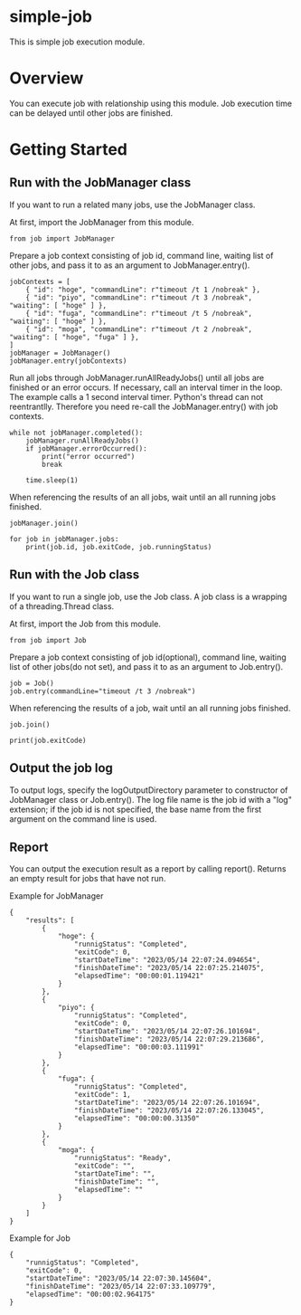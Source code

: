 # simple-job
This is simple job execution module.

# Overview
You can execute job with relationship using this module. Job execution time can be delayed until other jobs are finished.

# Getting Started

## Run with the JobManager class

If you want to run a related many jobs, use the JobManager class.

At first, import the JobManager from this module.

```
from job import JobManager
```

Prepare a job context consisting of job id, command line, waiting list of other jobs, and pass it to as an argument to JobManager.entry().

```
jobContexts = [
    { "id": "hoge", "commandLine": r"timeout /t 1 /nobreak" },
    { "id": "piyo", "commandLine": r"timeout /t 3 /nobreak", "waiting": [ "hoge" ] },
    { "id": "fuga", "commandLine": r"timeout /t 5 /nobreak", "waiting": [ "hoge" ] },
    { "id": "moga", "commandLine": r"timeout /t 2 /nobreak", "waiting": [ "hoge", "fuga" ] },
]
jobManager = JobManager()
jobManager.entry(jobContexts)
```

Run all jobs through JobManager.runAllReadyJobs() until all jobs are finished or an error occurs. If necessary, call an interval timer in the loop. The example calls a 1 second interval timer.
Python's thread can not reentrantlly. Therefore you need re-call the JobManager.entry() with job contexts.

```
while not jobManager.completed():
    jobManager.runAllReadyJobs()
    if jobManager.errorOccurred():
        print("error occurred")
        break

    time.sleep(1)
```

When referencing the results of an all jobs, wait until an all running jobs finished.

```
jobManager.join()

for job in jobManager.jobs:
    print(job.id, job.exitCode, job.runningStatus)
```

## Run with the Job class

If you want to run a single job, use the Job class. A job class is a wrapping of a threading.Thread class.

At first, import the Job from this module.

```
from job import Job
```

Prepare a job context consisting of job id(optional), command line, waiting list of other jobs(do not set), and pass it to as an argument to Job.entry().

```
job = Job()
job.entry(commandLine="timeout /t 3 /nobreak")
```

When referencing the results of a job, wait until an all running jobs finished.

```
job.join()

print(job.exitCode)
```

## Output the job log

To output logs, specify the logOutputDirectory parameter to constructor of JobManager class or Job.entry(). The log file name is the job id with a "log" extension; if the job id is not specified, the base name from the first argument on the command line is used.

## Report
You can output the execution result as a report by calling report(). Returns an empty result for jobs that have not run.

Example for JobManager

```
{
    "results": [
        {
            "hoge": {
                "runnigStatus": "Completed",
                "exitCode": 0,
                "startDateTime": "2023/05/14 22:07:24.094654",
                "finishDateTime": "2023/05/14 22:07:25.214075",
                "elapsedTime": "00:00:01.119421"
            }
        },
        {
            "piyo": {
                "runnigStatus": "Completed",
                "exitCode": 0,
                "startDateTime": "2023/05/14 22:07:26.101694",
                "finishDateTime": "2023/05/14 22:07:29.213686",
                "elapsedTime": "00:00:03.111991"
            }
        },
        {
            "fuga": {
                "runnigStatus": "Completed",
                "exitCode": 1,
                "startDateTime": "2023/05/14 22:07:26.101694",
                "finishDateTime": "2023/05/14 22:07:26.133045",
                "elapsedTime": "00:00:00.31350"
            }
        },
        {
            "moga": {
                "runnigStatus": "Ready",
                "exitCode": "",
                "startDateTime": "",
                "finishDateTime": "",
                "elapsedTime": ""
            }
        }
    ]
}
```

Example for Job

```
{
    "runnigStatus": "Completed",
    "exitCode": 0,
    "startDateTime": "2023/05/14 22:07:30.145604",
    "finishDateTime": "2023/05/14 22:07:33.109779",
    "elapsedTime": "00:00:02.964175"
}
```

